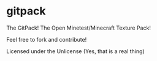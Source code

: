gitpack
=======

The GitPack! The Open Minetest/Minecraft Texture Pack!

Feel free to fork and contribute!

Licensed under the Unlicense (Yes, that is a real thing)
